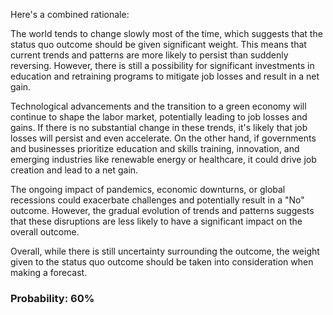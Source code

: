 Here's a combined rationale:

The world tends to change slowly most of the time, which suggests that the status quo outcome should be given significant weight. This means that current trends and patterns are more likely to persist than suddenly reversing. However, there is still a possibility for significant investments in education and retraining programs to mitigate job losses and result in a net gain.

Technological advancements and the transition to a green economy will continue to shape the labor market, potentially leading to job losses and gains. If there is no substantial change in these trends, it's likely that job losses will persist and even accelerate. On the other hand, if governments and businesses prioritize education and skills training, innovation, and emerging industries like renewable energy or healthcare, it could drive job creation and lead to a net gain.

The ongoing impact of pandemics, economic downturns, or global recessions could exacerbate challenges and potentially result in a "No" outcome. However, the gradual evolution of trends and patterns suggests that these disruptions are less likely to have a significant impact on the overall outcome.

Overall, while there is still uncertainty surrounding the outcome, the weight given to the status quo outcome should be taken into consideration when making a forecast.

### Probability: 60%